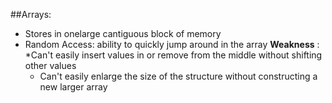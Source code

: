 ##Arrays: 
  * Stores in onelarge cantiguous block of memory 
  * Random Access: ability to quickly jump around in the array 
**Weakness** :
     *Can't easily insert values in or remove from the middle without shifting other values
     * Can't easily enlarge the size of the structure without constructing a new larger array
